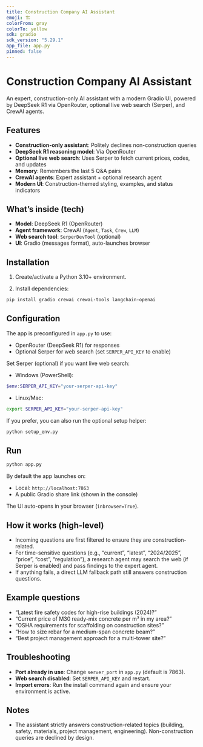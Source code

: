 ```yaml
---
title: Construction Company AI Assistant
emoji: 🏗️
colorFrom: gray
colorTo: yellow
sdk: gradio
sdk_version: "5.29.1"
app_file: app.py
pinned: false
---
```

# Construction Company AI Assistant
An expert, construction-only AI assistant with a modern Gradio UI, powered by DeepSeek R1 via OpenRouter, optional live web search (Serper), and CrewAI agents.

## Features

- **Construction-only assistant**: Politely declines non-construction queries
- **DeepSeek R1 reasoning model**: Via OpenRouter
- **Optional live web search**: Uses Serper to fetch current prices, codes, and updates
- **Memory**: Remembers the last 5 Q&A pairs
- **CrewAI agents**: Expert assistant + optional research agent
- **Modern UI**: Construction-themed styling, examples, and status indicators

## What’s inside (tech)

- **Model**: DeepSeek R1 (OpenRouter)
- **Agent framework**: CrewAI (`Agent`, `Task`, `Crew`, `LLM`)
- **Web search tool**: `SerperDevTool` (optional)
- **UI**: Gradio (messages format), auto-launches browser

## Installation

1) Create/activate a Python 3.10+ environment.

2) Install dependencies:
```bash
pip install gradio crewai crewai-tools langchain-openai
```

## Configuration

The app is preconfigured in `app.py` to use:
- OpenRouter (DeepSeek R1) for responses
- Optional Serper for web search (set `SERPER_API_KEY` to enable)

Set Serper (optional) if you want live web search:
- Windows (PowerShell):
```powershell
$env:SERPER_API_KEY="your-serper-api-key"
```
- Linux/Mac:
```bash
export SERPER_API_KEY="your-serper-api-key"
```

If you prefer, you can also run the optional setup helper:
```bash
python setup_env.py
```

## Run

```bash
python app.py
```

By default the app launches on:
- Local: `http://localhost:7863`
- A public Gradio share link (shown in the console)

The UI auto-opens in your browser (`inbrowser=True`).

## How it works (high-level)

- Incoming questions are first filtered to ensure they are construction-related.
- For time-sensitive questions (e.g., “current”, “latest”, “2024/2025”, “price”, “cost”, “regulation”), a research agent may search the web (if Serper is enabled) and pass findings to the expert agent.
- If anything fails, a direct LLM fallback path still answers construction questions.

## Example questions

- “Latest fire safety codes for high-rise buildings (2024)?”
- “Current price of M30 ready-mix concrete per m³ in my area?”
- “OSHA requirements for scaffolding on construction sites?”
- “How to size rebar for a medium-span concrete beam?”
- “Best project management approach for a multi-tower site?”

## Troubleshooting

- **Port already in use**: Change `server_port` in `app.py` (default is 7863).
- **Web search disabled**: Set `SERPER_API_KEY` and restart.
- **Import errors**: Run the install command again and ensure your environment is active.

## Notes

- The assistant strictly answers construction-related topics (building, safety, materials, project management, engineering). Non-construction queries are declined by design.

